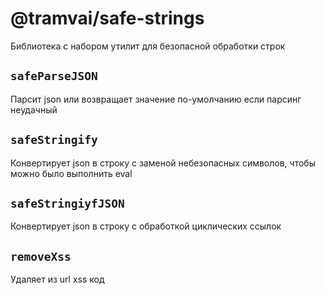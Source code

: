 # @tramvai/safe-strings

Библиотека с набором утилит для безопасной обработки строк

## `safeParseJSON`

Парсит json или возвращает значение по-умолчанию если парсинг неудачный

## `safeStringify`

Конвертирует json в строку с заменой небезопасных символов, чтобы можно было выполнить eval

## `safeStringiyfJSON`

Конвертирует json в строку с обработкой циклических ссылок

## `removeXss`

Удаляет из url xss код
